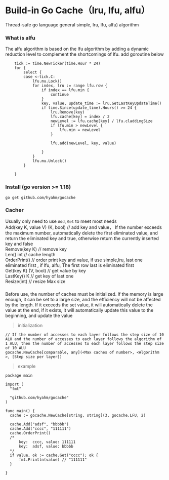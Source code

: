 # Build-in Go Cache（lru, lfu, alfu）
Thread-safe go language general simple, lru, lfu, alfu) algorithm

### What is alfu
The alfu algorithm is based on the lfu algorithm by adding a dynamic reduction level to complement the shortcomings of lfu.
add goroutine below
```
	tick := time.NewTicker(time.Hour * 24)
	for {
		select {
		case <-tick.C:
			lfu.mu.Lock()
			for index, lru := range lfu.row {
				if index == lfu.min {
					continue
				}
				key, value, update_time := lru.GetLastKeyUpdateTime()
				if time.Since(update_time).Hours() >= 24 {
					lru.Remove(key)
					lfu.cache[key] = index / 2
					newLevel := lfu.cache[key] / lfu.claddingSize
					if lfu.min > newLevel {
						lfu.min = newLevel
					}

					lfu.add(newLevel, key, value)

				}
			}
			lfu.mu.Unlock()
		}

	}
```
### Install (go version >= 1.18)
```
go get github.com/hyahm/gocache
```

### Cacher 
Usually only need to use `Add`, `Get` to meet most needs  
Add(key K, value V) (K, bool) // add key and value， If the number exceeds the maximum number, automatically delete the first eliminated value, and return the eliminated key and true, otherwise return the currently inserted key and false    
Remove(key K)                 // remove key      
Len() int                     // cache length    
OrderPrint()                  // order print key and value, if use simple,lru, last one eliminated first , if lfu, alfu, The first row last is eliminated first   
Get(key K) (V, bool)          // get value by key  
LastKey() K                   // get key of last one  
Resize(int)                   // resize Max size  
### 
Before use, the number of caches must be initialized. If the memory is large enough, it can be set to a large size, and the efficiency will not be affected by the length.
If it exceeds the set value, it will automatically delete the value at the end, if it exists, it will automatically update this value to the beginning, and update the value
 > initialization
  ```
  // If the number of accesses to each layer follows the step size of 10 ALU and the number of accesses to each layer follows the algorithm of 1 ALU, then the number of accesses to each layer follows the step size of 10 ALU
  gocache.NewCache[comparable, any](<Max caches of number>, <Algorithm >, [Step size per layer])
  ```
 > example
  ```
package main

import (
	"fmt"

	"github.com/hyahm/gocache"
)

func main() {
	cache := gocache.NewCache[string, string](3, gocache.LFU, 2)

	cache.Add("adsf", "bbbbb")
	cache.Add("cccc", "111111")
	cache.OrderPrint()
	/*
		key:  cccc, value: 111111
		key:  adsf, value: bbbbb
	*/
	if value, ok := cache.Get("cccc"); ok {
		fmt.Println(value) // "111111"
	}

}
```
